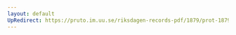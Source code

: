 ```yaml
---
layout: default
UpRedirect: https://pruto.im.uu.se/riksdagen-records-pdf/1879/prot-1879--fk--013/prot-1879--fk--013_004.pdf
---
```

